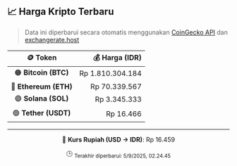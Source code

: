 

<!-- HARGA_KRIPTO -->
## 📈 Harga Kripto Terbaru

> Data ini diperbarui secara otomatis menggunakan [CoinGecko API](https://www.coingecko.com/) dan [exchangerate.host](https://exchangerate.host/)

<div align="center">

| 🪙 Token | 💰 Harga (IDR) |
|:------:|---------------:|
| 🟠 **Bitcoin (BTC)**   | Rp 1.810.304.184 |
| 🔵 **Ethereum (ETH)**  | Rp 70.339.567 |
| 🟣 **Solana (SOL)**    | Rp 3.345.333 |
| 🟢 **Tether (USDT)**   | Rp 16.466 |

---

💱 **Kurs Rupiah (USD → IDR)**: Rp 16.459

🕒 <sub>Terakhir diperbarui: 5/9/2025, 02.24.45</sub>

</div>
<!-- /HARGA_KRIPTO -->